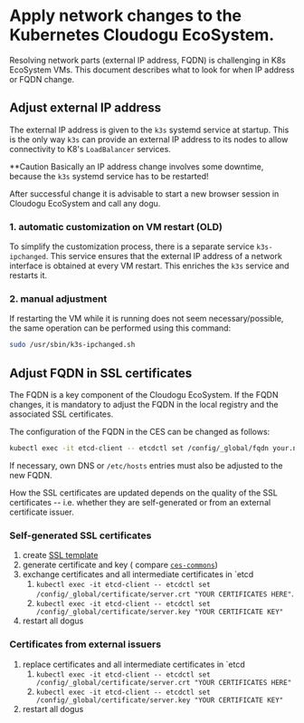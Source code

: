 # Apply network changes to the Kubernetes Cloudogu EcoSystem.

Resolving network parts (external IP address, FQDN) is challenging in K8s EcoSystem VMs. This document describes what to
look for when IP address or FQDN change.

## Adjust external IP address

The external IP address is given to the `k3s` systemd service at startup. This is the only way `k3s` can provide an
external IP address to its nodes to allow connectivity to K8's `LoadBalancer` services.

**Caution
Basically an IP address change involves some downtime, because the `k3s` systemd service has to be restarted!

After successful change it is advisable to start a new browser session in Cloudogu EcoSystem and call any dogu.

### 1. automatic customization on VM restart (OLD)

To simplify the customization process, there is a separate service `k3s-ipchanged`. This service ensures that the
external IP address of a network interface is obtained at every VM restart. This enriches the `k3s` service and restarts
it.

### 2. manual adjustment

If restarting the VM while it is running does not seem necessary/possible, the same operation can be performed using
this command:

```bash
sudo /usr/sbin/k3s-ipchanged.sh
```

## Adjust FQDN in SSL certificates

The FQDN is a key component of the Cloudogu EcoSystem. If the FQDN changes, it is mandatory to adjust the FQDN in the
local registry and the associated SSL certificates.

The configuration of the FQDN in the CES can be changed as follows:

```bash
kubectl exec -it etcd-client -- etcdctl set /config/_global/fqdn your.new.fqdn
```

If necessary, own DNS or `/etc/hosts` entries must also be adjusted to the new FQDN.

How the SSL certificates are updated depends on the quality of the SSL certificates -- i.e. whether they are
self-generated or from an external certificate issuer.

### Self-generated SSL certificates

1. create [SSL template](https://github.com/cloudogu/ces-commons/blob/develop/deb/etc/ces/ssl.conf.tpl)
2. generate certificate and key (
   compare [`ces-commons`](https://github.com/cloudogu/ces-commons/blob/develop/deb/usr/local/bin/ssl.sh))
3. exchange certificates and all intermediate certificates in `etcd
    1. `kubectl exec -it etcd-client -- etcdctl set /config/_global/certificate/server.crt "YOUR CERTIFICATES HERE"`.
    2. `kubectl exec -it etcd-client -- etcdctl set /config/_global/certificate/server.key "YOUR CERTIFICATE KEY"`
4. restart all dogus

### Certificates from external issuers

1. replace certificates and all intermediate certificates in `etcd
    1. `kubectl exec -it etcd-client -- etcdctl set /config/_global/certificate/server.crt "YOUR CERTIFICATES HERE"`
    2. `kubectl exec -it etcd-client -- etcdctl set /config/_global/certificate/server.key "YOUR CERTIFICATE KEY"`
2. restart all dogus
